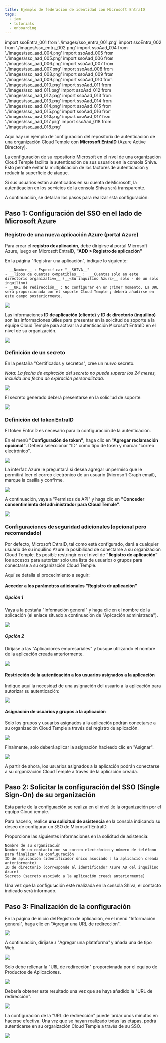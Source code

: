 ```yaml
---
title: Ejemplo de federación de identidad con Microsoft EntraID
tags:
  - iam
  - tutorials
  - onboarding
---
```

import ssoEntra_001 from './images/sso_entra_001.png'
import ssoEntra_002 from './images/sso_entra_002.png'
import ssoAad_004 from './images/sso_aad_004.png'
import ssoAad_005 from './images/sso_aad_005.png'
import ssoAad_006 from './images/sso_aad_006.png'
import ssoAad_007 from './images/sso_aad_007.png'
import ssoAad_008 from './images/sso_aad_008.png'
import ssoAad_009 from './images/sso_aad_009.png'
import ssoAad_010 from './images/sso_aad_010.png'
import ssoAad_011 from './images/sso_aad_011.png'
import ssoAad_012 from './images/sso_aad_012.png'
import ssoAad_013 from './images/sso_aad_013.png'
import ssoAad_014 from './images/sso_aad_014.png'
import ssoAad_015 from './images/sso_aad_015.png'
import ssoAad_016 from './images/sso_aad_016.png'
import ssoAad_017 from './images/sso_aad_017.png'
import ssoAad_018 from './images/sso_aad_018.png'

Aquí hay un ejemplo de configuración del repositorio de autenticación de una organización Cloud Temple con __Microsoft EntraID__ (Azure Active Directory).

La configuración de su repositorio Microsoft en el nivel de una organización Cloud Temple facilita la autenticación de sus usuarios en la consola Shiva. Esto permite evitar la multiplicación de los factores de autenticación y reducir la superficie de ataque.

Si sus usuarios están autenticados en su cuenta de Microsoft, la autenticación en los servicios de la consola Shiva será transparente.

A continuación, se detallan los pasos para realizar esta configuración:

## Paso 1: Configuración del SSO en el lado de Microsoft Azure

### Registro de una nueva aplicación Azure (portal Azure)

Para crear el __registro de aplicación__, debe dirigirse al portal Microsoft Azure, luego en Microsoft EntraID, __"ADD > Registro de aplicación"__

En la página "Registrar una aplicación", indique lo siguiente:

```
- __Nombre__ : Especificar "__SHIVA__"
- __Tipos de cuentas compatibles__ :  __Cuentas solo en este directorio organizativo__ (__<Su inquilino Azure>__ solo - de un solo inquilino)
- __URL de redirección__ : No configurar en un primer momento. La URL será proporcionada por el soporte Cloud Temple y deberá añadirse en este campo posteriormente.
```

<img src={ssoEntra_001} />

Las informaciones __ID de aplicación (cliente)__ y __ID de directorio (inquilino)__ son las informaciones útiles para presentar en la solicitud de soporte a la equipe Cloud Temple para activar la autenticación Microsoft EntraID en el nivel de su organización.

<img src={ssoEntra_002} />

### Definición de un secreto

En la pestaña "Certificados y secretos", cree un nuevo secreto.

*Nota: La fecha de expiración del secreto no puede superar los 24 meses, incluida una fecha de expiración personalizada.*

<img src={ssoAad_004} />

El secreto generado deberá presentarse en la solicitud de soporte:

<img src={ssoAad_005} />

### Definición del token EntraID

El token EntraID es necesario para la configuración de la autenticación.

En el menú __"Configuración de token"__, haga clic en __"Agregar reclamación opcional"__. Deberá seleccionar "ID" como tipo de token y marcar "correo electrónico".

<img src={ssoAad_006} />

La interfaz Azure le preguntará si desea agregar un permiso que le permitirá leer el correo electrónico de un usuario (Microsoft Graph email), marque la casilla y confirme.

<img src={ssoAad_007} />

A continuación, vaya a "Permisos de API" y haga clic en __"Conceder consentimiento del administrador para Cloud Temple"__.

<img src={ssoAad_008} />

### Configuraciones de seguridad adicionales (opcional pero recomendado)

Por defecto, Microsoft EntraID, tal como está configurado, dará a cualquier usuario de su inquilino Azure la posibilidad de conectarse a su organización Cloud Temple.
Es posible restringir en el nivel de __"Registro de aplicación"__ los accesos para autorizar solo una lista de usuarios o grupos para conectarse a su organización Cloud Temple.

Aquí se detalla el procedimiento a seguir:

#### Acceder a los parámetros adicionales "Registro de aplicación"

##### Opción 1

Vaya a la pestaña "Información general" y haga clic en el nombre de la aplicación (el enlace situado a continuación de "Aplicación administrada").

<img src={ssoAad_009} />

##### Opción 2

Diríjase a las "Aplicaciones empresariales" y busque utilizando el nombre de la aplicación creada anteriormente.

<img src={ssoAad_010} />

#### Restricción de la autenticación a los usuarios asignados a la aplicación

Indique aquí la necesidad de una asignación del usuario a la aplicación para autorizar su autenticación:

<img src={ssoAad_011} />

#### Asignación de usuarios y grupos a la aplicación

Solo los grupos y usuarios asignados a la aplicación podrán conectarse a su organización Cloud Temple a través del registro de aplicación.

<img src={ssoAad_012} />

Finalmente, solo deberá aplicar la asignación haciendo clic en "Asignar".

<img src={ssoAad_013} />

A partir de ahora, los usuarios asignados a la aplicación podrán conectarse a su organización Cloud Temple a través de la aplicación creada.

## Paso 2: Solicitar la configuración del SSO (Single Sign-On) de su organización

Esta parte de la configuración se realiza en el nivel de la organización por el equipo Cloud temple.

Para hacerlo, realice __una solicitud de asistencia__ en la consola indicando su deseo de configurar un SSO de Microsoft EntraID.

Proporcione las siguientes informaciones en la solicitud de asistencia:

    Nombre de su organización
    Nombre de un contacto con su correo electrónico y número de teléfono para finalizar la configuración
    ID de aplicación (identificador único asociado a la aplicación creada anteriormente)
    ID de directorio (corresponde al identificador Azure AD del inquilino Azure)
    Secreto (secreto asociado a la aplicación creada anteriormente)

Una vez que la configuración esté realizada en la consola Shiva, el contacto indicado será informado.

## Paso 3: Finalización de la configuración

En la página de inicio del Registro de aplicación, en el menú "Información general", haga clic en "Agregar una URL de redirección".

<img src={ssoAad_014} />

A continuación, diríjase a "Agregar una plataforma" y añada una de tipo Web.

<img src={ssoAad_015} />

Solo debe rellenar la "URL de redirección" proporcionada por el equipo de Productos de Aplicaciones.

<img src={ssoAad_016} />

Debería obtener este resultado una vez que se haya añadido la "URL de redirección".

<img src={ssoAad_017} />

La configuración de la "URL de redirección" puede tardar unos minutos en hacerse efectiva.
Una vez que se hayan realizado todas las etapas, podrá autenticarse en su organización Cloud Temple a través de su SSO.

<img src={ssoAad_018} />